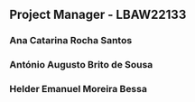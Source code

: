 
## Project Manager - LBAW22133

### Ana Catarina Rocha Santos 
### António Augusto Brito de Sousa 
### Helder Emanuel Moreira Bessa



